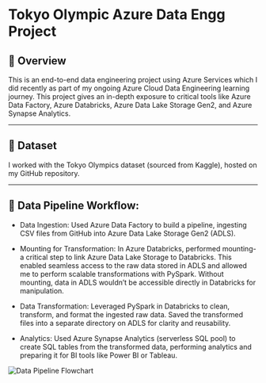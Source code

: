 # Tokyo Olympic Azure Data Engg Project
## 📌 Overview
This is an end-to-end data engineering project using Azure Services which I did recently as part of my ongoing Azure Cloud Data Engineering learning journey. This project gives an in-depth exposure to critical tools like Azure Data Factory, Azure Databricks, Azure Data Lake Storage Gen2, and Azure Synapse Analytics.

---
## 📂 Dataset
I worked with the Tokyo Olympics dataset (sourced from Kaggle), hosted on my GitHub repository.

---
## 🚀 Data Pipeline Workflow:
- Data Ingestion:
  Used Azure Data Factory to build a pipeline, ingesting CSV files from GitHub into Azure Data Lake Storage Gen2 (ADLS).

- Mounting for Transformation:
  In Azure Databricks, performed mounting-a critical step to link Azure Data Lake Storage to Databricks. This enabled seamless access to the raw data stored in ADLS and allowed me to perform scalable transformations with PySpark. Without mounting, data in ADLS wouldn’t be accessible directly in Databricks for manipulation.

- Data Transformation:
  Leveraged PySpark in Databricks to clean, transform, and format the ingested raw data. Saved the transformed files into a separate directory on ADLS for clarity and reusability.

- Analytics:
  Used Azure Synapse Analytics (serverless SQL pool) to create SQL tables from the transformed data, performing analytics and preparing it for BI tools like Power BI or Tableau.

![Data Pipeline Flowchart](https://github.com/user-attachments/assets/abf5a793-4228-48a4-b9e6-33c72496e2b1)
